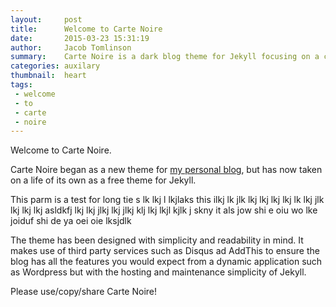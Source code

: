 ```yaml
---
layout:     post
title:      Welcome to Carte Noire
date:       2015-03-23 15:31:19
author:     Jacob Tomlinson
summary:    Carte Noire is a dark blog theme for Jekyll focusing on a clear reading experience.
categories: auxilary
thumbnail:  heart
tags:
 - welcome
 - to
 - carte
 - noire
---
```


Welcome to Carte Noire.

Carte Noire began as a new theme for [my personal blog][1], but has now taken
on a life of its own as a free theme for Jekyll.

This parm is a test for long tie s lk lkj l lkjlaks this ilkj lk jlk lkj lkj lkj lkj lk lkj jlk lkj lkj lkj
asldkfj lkj lkj  jlkj lkj jlkj klj lkj lkjl kjlk j
skny it  als jow shi e oiu
wo lke joiduf shi de ya oei oie lksjdlk 

The theme has been designed with simplicity and readability in mind. It makes
use of third party services such as Disqus ad AddThis to ensure the blog has
all the features you would expect from a dynamic application such as Wordpress
but with the hosting and maintenance simplicity of Jekyll.

Please use/copy/share Carte Noire!

[1]: https://www.jacobtomlinson.co.uk/
